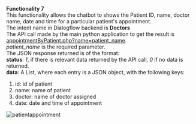 **Functionality 7**</br>
This functionality allows the chatbot to shows the Patient ID, name, doctor name, date and time for a particular patient's appointment.</br>
The intent name in Dialogflow backend is **Doctors**</br>
The API call made by the main python application to get the result is [appointmentByPatient.php?name=patient_name](http://2019.almafiesta.com/testing2019/html/ContactFrom_v11/api/appointmentByPatient.php?name=patient_name).</br>
*patient_name* is the required parameter.</br>
The JSON response returned is of the format:</br>
**status**: *1*, if there is relevant data returned by the API call, *0* if no data is returned.</br>
**data**: A List, where each entry is a JSON object, with the following keys: 
1. id: id of patient
2. name: name of patient
3. doctor: name of doctor assigned
4. date: date and time of appointment

![patientappointment](https://user-images.githubusercontent.com/25523604/53680079-fc5e3100-3cfb-11e9-88c5-53556289647b.JPG)